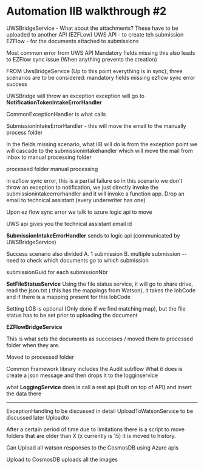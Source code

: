 Automation IIB walkthrough #2
=

UWSBridgeService - What about the attachments?
These have to be uploaded to another API (EZFLow)
UWS API - to create teh submission
EZFlow - for the documents attached to submissions


Most common error from UWS API
Mandatory fields missing this also leads to
EZFlow sync issue (When anything prevents the creation)


FROM UwsBridgeService (Up to this point everything is in sync), three scenarios are to be considered:
mandatory fields missing
ezflow sync error
success

UWSBridge will throw an exception exception
will go to **NotificationTokenIntakeErrorHandler**

CommonExceptionHandler is what calls

SubmissionIntakeErrorHandler - this will move the email to the manually process folder

In the fields missing scenario, what IIB will do is from the exception point we will cascade to the submissionintakehandler which will move the mail from inbox to manual processing folder

processed folder
manual processing

in ezflow sync error, this is a partial failure so in this scenario we don't throw an exception to notification, we just directly invoke the submissionintakeerrorhandler and it will invoke a function app. Drop an email to technical assistant (every underwriter has one)

Upon ez flow sync error we talk to azure logic api to move

UWS api gives you the technical assistant email id

**SubmissionIntakeErrorHandler** sends to logic api (communicated by UWSBridgeService)


Success scenario also divided
A. 1 submission
B. multiple submission -- need to check which documents go to which submission 


submissionGuid for each submissionNbr 



**SetFileStatusService** Using the file status service, it will go to share drive, read the json.txt ( this has the mappings from Watson), it takes the lobCode and if there is a mapping present for this lobCode

Setting LOB is optional (Only done if we find matching map), but the file status has to be set prior to uploading the document

**EZFlowBridgeService**

This is what sets the documents as successes / moved them to processed folder when they are.



Moved to processed folder

Common Framework library includes the Audit subflow
What it does is create a json message and then drops it to the logginservice

what **LoggingService** does is call a rest api (built on top of API) and insert the data there


---
ExceptionHandling to be discussed in detail
UploadToWatsonService to be discussed later
Uploadto

After a certain period of time due to limitations there is a script to move folders that are older than X (x currently is 15) it is moved to history.

Can Upload all watson responses to the CosmosDB using Azure apis

Upload to CosmosDB uploads all the images
